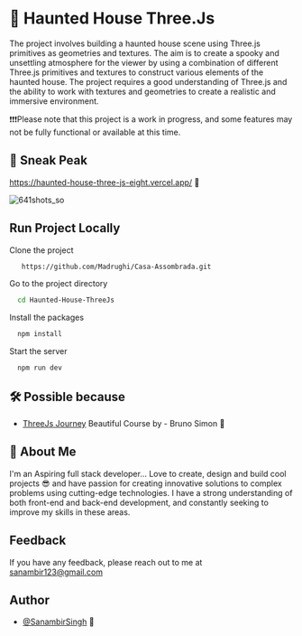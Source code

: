 
# 👻 Haunted House Three.Js

The project involves building a haunted house scene using Three.js primitives as geometries and textures. The aim is to create a spooky and unsettling atmosphere for the viewer by using a combination of different Three.js primitives and textures to construct various elements of the haunted house. The project requires a good understanding of Three.js and the ability to work with textures and geometries to create a realistic and immersive environment.

❗️❗️❗️Please note that this project is a work in progress, and some features may not be fully functional or available at this time.
## 👀 Sneak Peak

https://haunted-house-three-js-eight.vercel.app/ 🚀

![641shots_so](https://github.com/Singh233/Haunted-House-ThreeJs/assets/37498067/68c4f302-0076-4bca-b62d-767601fc189f)

## Run Project Locally

Clone the project

```bash
   https://github.com/Madrughi/Casa-Assombrada.git
```

Go to the project directory

```bash
  cd Haunted-House-ThreeJs
```

Install the packages

```bash
  npm install
```

Start the server

```bash
  npm run dev
```








## 🛠️ Possible because 

 - [ThreeJs Journey](https://threejs-journey.com/) Beautiful Course by - Bruno Simon 💯



## 🚀 About Me
I'm an Aspiring full stack developer...
Love to create, design and build cool projects 😎 and have passion for creating innovative solutions to complex problems using cutting-edge technologies. I have a strong understanding of both front-end and back-end development, and constantly seeking to improve my skills in these areas.


## Feedback

If you have any feedback, please reach out to me at sanambir123@gmail.com


## Author

- [@SanambirSingh](https://github.com/Singh233) 🤗

